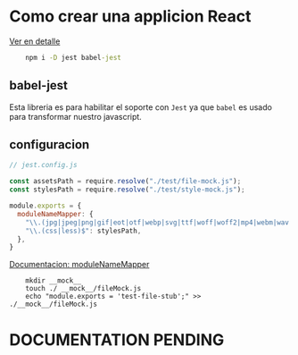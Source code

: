 # Como crear una applicion React



[Ver en detalle](https://medium.com/@JedaiSaboteur/creating-a-react-app-from-scratch-f3c693b84658)


```cmd 
    npm i -D jest babel-jest
```

## babel-jest

Esta libreria es para habilitar el soporte con `Jest` ya que `babel` es usado para transformar nuestro javascript.

## configuracion



```js
// jest.config.js

const assetsPath = require.resolve("./test/file-mock.js");
const stylesPath = require.resolve("./test/style-mock.js");

module.exports = {
  moduleNameMapper: {
    "\\.(jpg|jpeg|png|gif|eot|otf|webp|svg|ttf|woff|woff2|mp4|webm|wav|mp3|m4a|aac|oga)$": assetsPath,
    "\\.(css|less)$": stylesPath,
  },
}
```

[Documentacion: moduleNameMapper](https://jestjs.io/es-ES/docs/configuration#modulenamemapper-objectstring-string--arraystring)

```batch
    mkdir __mock__
    touch ./ __mock__/fileMock.js
    echo "module.exports = 'test-file-stub';" >> ./__mock__/fileMock.js
```

# DOCUMENTATION PENDING